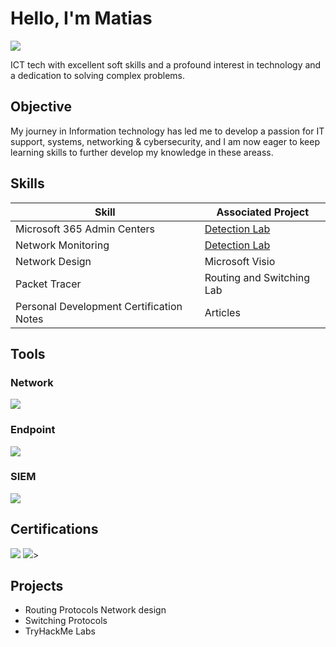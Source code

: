 # Hello, I'm Matias
<a href="https://www.linkedin.com/in/m-atia-s"><img src="https://img.shields.io/badge/-LinkedIn-0072b1?&style=for-the-badge&logo=linkedin&logoColor=white" /></a>

ICT tech with excellent soft skills and a profound interest in technology and a dedication to solving complex problems.

## Objective

My journey in Information technology has led me to develop a passion for IT support, systems, networking & cybersecurity, and I am now eager to keep learning skills to further develop my knowledge in these areass.

## Skills

| Skill                                         | Associated Project         |
|-----------------------------------------------|----------------------------|
| Microsoft 365 Admin Centers          | <a href="https://google.com">Detection Lab</a>|
| Network Monitoring | <a href="https://google.com">Detection Lab</a>|
| Network Design      | Microsoft Visio|
| Packet Tracer         | Routing and Switching Lab|
| Personal Development Certification Notes  | Articles |

## Tools

### Network
<div>
    <img src="https://img.shields.io/badge/-Wireshark-1679A7?&style=for-the-badge&logo=Wireshark&logoColor=white" />
</div>

### Endpoint
<div>
    <img src="https://img.shields.io/badge/-Microsoft_Defender_for_Endpoint-00A4EF?&style=for-the-badge&logo=Microsoft&logoColor=white" />
</div>

### SIEM
<div>
    <img src="https://img.shields.io/badge/-Microsoft_Sentinel-0078D4?&style=for-the-badge&logo=Microsoft&logoColor=white" />
</div>

## Certifications
<div>
<img src="https://img.shields.io/badge/-Security%2B-FF0000?&style=for-the-badge&logo=CompTIA&logoColor=white" />
<img src="https://img.shields.io/badge/-A%2B-4D4D4D?&style=for-the-badge&logo=CompTIA&logoColor=white" />>
</div>

## Projects
- Routing Protocols Network design
- Switching Protocols
- TryHackMe Labs
